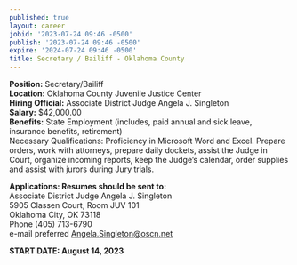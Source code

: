 ```yaml
---
published: true
layout: career
jobid: '2023-07-24 09:46 -0500'
publish: '2023-07-24 09:46 -0500'
expire: '2024-07-24 09:46 -0500'
title: Secretary / Bailiff - Oklahoma County
---
```

**Position:** Secretary/Bailiff  
**Location:** Oklahoma County Juvenile Justice Center  
**Hiring Official:** Associate District Judge Angela J. Singleton  
**Salary:** $42,000.00  
**Benefits:** State Employment (includes, paid annual and sick leave, insurance benefits, retirement)  
Necessary Qualifications: Proficiency in Microsoft Word and Excel.  Prepare orders, work with attorneys, prepare daily dockets, assist the Judge in Court, organize incoming reports, keep the Judge’s calendar, order supplies and assist with jurors during Jury trials.

**Applications: Resumes should be sent to:**  
Associate District Judge Angela J. Singleton  
5905 Classen Court, Room JUV 101  
Oklahoma City, OK  73118  
Phone (405) 713-6790  
e-mail preferred [Angela.Singleton@oscn.net](mailto:Angela.Singleton@oscn.net)

**START DATE: August 14, 2023**

